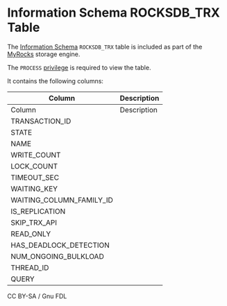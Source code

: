 # Information Schema ROCKSDB\_TRX Table

The [Information Schema](../../) `ROCKSDB_TRX` table is included as part of the [MyRocks](../../../../../../storage-engines/myrocks/) storage engine.

The `PROCESS` [privilege](../../../../../account-management-sql-commands/grant.md) is required to view the table.

It contains the following columns:

| Column                      | Description |
| --------------------------- | ----------- |
| Column                      | Description |
| TRANSACTION\_ID             |             |
| STATE                       |             |
| NAME                        |             |
| WRITE\_COUNT                |             |
| LOCK\_COUNT                 |             |
| TIMEOUT\_SEC                |             |
| WAITING\_KEY                |             |
| WAITING\_COLUMN\_FAMILY\_ID |             |
| IS\_REPLICATION             |             |
| SKIP\_TRX\_API              |             |
| READ\_ONLY                  |             |
| HAS\_DEADLOCK\_DETECTION    |             |
| NUM\_ONGOING\_BULKLOAD      |             |
| THREAD\_ID                  |             |
| QUERY                       |             |

CC BY-SA / Gnu FDL
